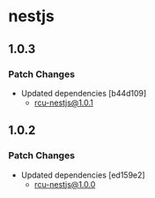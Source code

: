 # nestjs

## 1.0.3

### Patch Changes

- Updated dependencies [b44d109]
  - rcu-nestjs@1.0.1

## 1.0.2

### Patch Changes

- Updated dependencies [ed159e2]
  - rcu-nestjs@1.0.0
